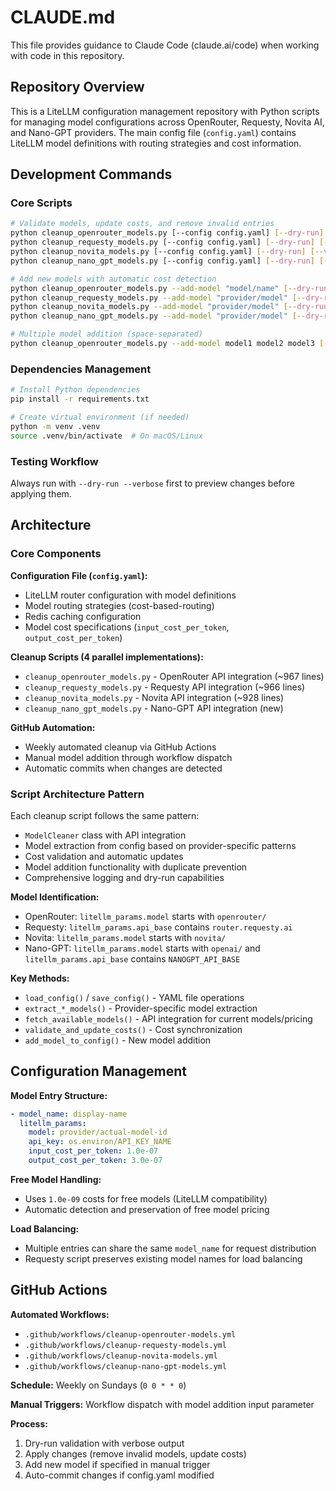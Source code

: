 # CLAUDE.md

This file provides guidance to Claude Code (claude.ai/code) when working with code in this repository.

## Repository Overview

This is a LiteLLM configuration management repository with Python scripts for managing model configurations across OpenRouter, Requesty, Novita AI, and Nano-GPT providers. The main config file (`config.yaml`) contains LiteLLM model definitions with routing strategies and cost information.

## Development Commands

### Core Scripts
```bash
# Validate models, update costs, and remove invalid entries
python cleanup_openrouter_models.py [--config config.yaml] [--dry-run] [--verbose]
python cleanup_requesty_models.py [--config config.yaml] [--dry-run] [--verbose]
python cleanup_novita_models.py [--config config.yaml] [--dry-run] [--verbose]
python cleanup_nano_gpt_models.py [--config config.yaml] [--dry-run] [--verbose]

# Add new models with automatic cost detection
python cleanup_openrouter_models.py --add-model "model/name" [--dry-run]
python cleanup_requesty_models.py --add-model "provider/model" [--dry-run]
python cleanup_novita_models.py --add-model "provider/model" [--dry-run]
python cleanup_nano_gpt_models.py --add-model "provider/model" [--dry-run]

# Multiple model addition (space-separated)
python cleanup_openrouter_models.py --add-model model1 model2 model3 [--dry-run]
```

### Dependencies Management
```bash
# Install Python dependencies
pip install -r requirements.txt

# Create virtual environment (if needed)
python -m venv .venv
source .venv/bin/activate  # On macOS/Linux
```

### Testing Workflow
Always run with `--dry-run --verbose` first to preview changes before applying them.

## Architecture

### Core Components

**Configuration File (`config.yaml`):**
- LiteLLM router configuration with model definitions
- Model routing strategies (cost-based-routing)
- Redis caching configuration
- Model cost specifications (`input_cost_per_token`, `output_cost_per_token`)

**Cleanup Scripts (4 parallel implementations):**
- `cleanup_openrouter_models.py` - OpenRouter API integration (~967 lines)
- `cleanup_requesty_models.py` - Requesty API integration (~966 lines)
- `cleanup_novita_models.py` - Novita API integration (~928 lines)
- `cleanup_nano_gpt_models.py` - Nano-GPT API integration (new)

**GitHub Automation:**
- Weekly automated cleanup via GitHub Actions
- Manual model addition through workflow dispatch
- Automatic commits when changes are detected

### Script Architecture Pattern

Each cleanup script follows the same pattern:
- `ModelCleaner` class with API integration
- Model extraction from config based on provider-specific patterns
- Cost validation and automatic updates
- Model addition functionality with duplicate prevention
- Comprehensive logging and dry-run capabilities

**Model Identification:**
- OpenRouter: `litellm_params.model` starts with `openrouter/`
- Requesty: `litellm_params.api_base` contains `router.requesty.ai`
- Novita: `litellm_params.model` starts with `novita/`
- Nano-GPT: `litellm_params.model` starts with `openai/` and `litellm_params.api_base` contains `NANOGPT_API_BASE`

**Key Methods:**
- `load_config()` / `save_config()` - YAML file operations
- `extract_*_models()` - Provider-specific model extraction
- `fetch_available_models()` - API integration for current models/pricing
- `validate_and_update_costs()` - Cost synchronization
- `add_model_to_config()` - New model addition

## Configuration Management

**Model Entry Structure:**
```yaml
- model_name: display-name
  litellm_params:
    model: provider/actual-model-id
    api_key: os.environ/API_KEY_NAME
    input_cost_per_token: 1.0e-07
    output_cost_per_token: 3.0e-07
```

**Free Model Handling:**
- Uses `1.0e-09` costs for free models (LiteLLM compatibility)
- Automatic detection and preservation of free model pricing

**Load Balancing:**
- Multiple entries can share the same `model_name` for request distribution
- Requesty script preserves existing model names for load balancing

## GitHub Actions

**Automated Workflows:**
- `.github/workflows/cleanup-openrouter-models.yml`
- `.github/workflows/cleanup-requesty-models.yml`
- `.github/workflows/cleanup-novita-models.yml`
- `.github/workflows/cleanup-nano-gpt-models.yml`

**Schedule:** Weekly on Sundays (`0 0 * * 0`)

**Manual Triggers:** Workflow dispatch with model addition input parameter

**Process:**
1. Dry-run validation with verbose output
2. Apply changes (remove invalid models, update costs)
3. Add new model if specified in manual trigger
4. Auto-commit changes if config.yaml modified